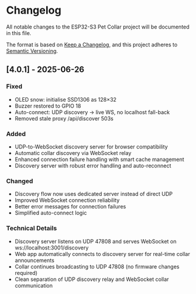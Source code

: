 # Changelog

All notable changes to the ESP32-S3 Pet Collar project will be documented in this file.

The format is based on [Keep a Changelog](https://keepachangelog.com/en/1.0.0/),
and this project adheres to [Semantic Versioning](https://semver.org/spec/v2.0.0.html).

## [4.0.1] - 2025-06-26
### Fixed
- OLED snow: initialise SSD1306 as 128×32
- Buzzer restored to GPIO 18
- Auto-connect: UDP discovery → live WS, no localhost fall-back
- Removed stale proxy /api/discover 503s

### Added
- UDP-to-WebSocket discovery server for browser compatibility
- Automatic collar discovery via WebSocket relay
- Enhanced connection failure handling with smart cache management
- Discovery server with robust error handling and auto-reconnect

### Changed
- Discovery flow now uses dedicated server instead of direct UDP
- Improved WebSocket connection reliability
- Better error messages for connection failures
- Simplified auto-connect logic

### Technical Details
- Discovery server listens on UDP 47808 and serves WebSocket on ws://localhost:3001/discovery
- Web app automatically connects to discovery server for real-time collar announcements
- Collar continues broadcasting to UDP 47808 (no firmware changes required)
- Clean separation of UDP discovery relay and WebSocket collar communication 
